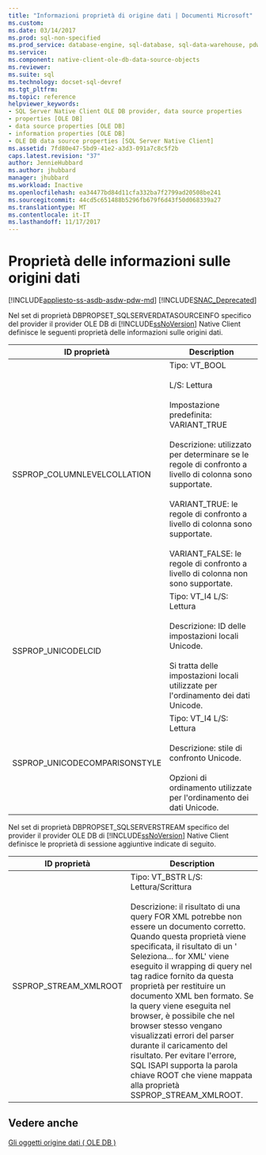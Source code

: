 ```yaml
---
title: "Informazioni proprietà di origine dati | Documenti Microsoft"
ms.custom: 
ms.date: 03/14/2017
ms.prod: sql-non-specified
ms.prod_service: database-engine, sql-database, sql-data-warehouse, pdw
ms.service: 
ms.component: native-client-ole-db-data-source-objects
ms.reviewer: 
ms.suite: sql
ms.technology: docset-sql-devref
ms.tgt_pltfrm: 
ms.topic: reference
helpviewer_keywords:
- SQL Server Native Client OLE DB provider, data source properties
- properties [OLE DB]
- data source properties [OLE DB]
- information properties [OLE DB]
- OLE DB data source properties [SQL Server Native Client]
ms.assetid: 7fd80e47-5bd9-41e2-a3d3-091a7c8c5f2b
caps.latest.revision: "37"
author: JennieHubbard
ms.author: jhubbard
manager: jhubbard
ms.workload: Inactive
ms.openlocfilehash: ea34477bd84d11cfa332ba7f2799ad20508be241
ms.sourcegitcommit: 44cd5c651488b5296fb679f6d43f50d068339a27
ms.translationtype: MT
ms.contentlocale: it-IT
ms.lasthandoff: 11/17/2017
---
```

# <a name="data-source-information-properties"></a>Proprietà delle informazioni sulle origini dati
[!INCLUDE[appliesto-ss-asdb-asdw-pdw-md](../../includes/appliesto-ss-asdb-asdw-pdw-md.md)]
[!INCLUDE[SNAC_Deprecated](../../includes/snac-deprecated.md)]

  Nel set di proprietà DBPROPSET_SQLSERVERDATASOURCEINFO specifico del provider il provider OLE DB di [!INCLUDE[ssNoVersion](../../includes/ssnoversion-md.md)] Native Client definisce le seguenti proprietà delle informazioni sulle origini dati.  
  
|ID proprietà|Description|  
|-----------------|-----------------|  
|SSPROP_COLUMNLEVELCOLLATION|Tipo: VT_BOOL<br /><br /> L/S: Lettura<br /><br /> Impostazione predefinita: VARIANT_TRUE<br /><br /> Descrizione: utilizzato per determinare se le regole di confronto a livello di colonna sono supportate.<br /><br /> VARIANT_TRUE: le regole di confronto a livello di colonna sono supportate.<br /><br /> VARIANT_FALSE: le regole di confronto a livello di colonna non sono supportate.|  
|SSPROP_UNICODELCID|Tipo: VT_I4 L/S: Lettura<br /><br /> Descrizione: ID delle impostazioni locali Unicode.<br /><br /> Si tratta delle impostazioni locali utilizzate per l'ordinamento dei dati Unicode.|  
|SSPROP_UNICODECOMPARISONSTYLE|Tipo: VT_I4 L/S: Lettura<br /><br /> Descrizione: stile di confronto Unicode.<br /><br /> Opzioni di ordinamento utilizzate per l'ordinamento dei dati Unicode.|  
  
 Nel set di proprietà DBPROPSET_SQLSERVERSTREAM specifico del provider il provider OLE DB di [!INCLUDE[ssNoVersion](../../includes/ssnoversion-md.md)] Native Client definisce le proprietà di sessione aggiuntive indicate di seguito.  
  
|ID proprietà|Description|  
|-----------------|-----------------|  
|SSPROP_STREAM_XMLROOT|Tipo: VT_BSTR L/S: Lettura/Scrittura<br /><br /> Descrizione: il risultato di una query FOR XML potrebbe non essere un documento corretto. Quando questa proprietà viene specificata, il risultato di un ' Seleziona... for XML' viene eseguito il wrapping di query nel tag radice fornito da questa proprietà per restituire un documento XML ben formato. Se la query viene eseguita nel browser, è possibile che nel browser stesso vengano visualizzati errori del parser durante il caricamento del risultato. Per evitare l'errore, SQL ISAPI supporta la parola chiave ROOT che viene mappata alla proprietà SSPROP_STREAM_XMLROOT.|  
  
## <a name="see-also"></a>Vedere anche  
 [Gli oggetti origine dati &#40; OLE DB &#41;](../../relational-databases/native-client-ole-db-data-source-objects/data-source-objects-ole-db.md)  
  
  
